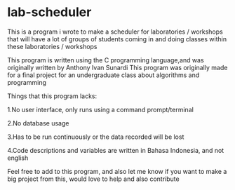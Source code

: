# lab-scheduler
This is a program i wrote to make a scheduler for laboratories / workshops that will have a lot of groups of students coming in and doing classes within these laboratories / workshops

This program is written using the C programming language,and was originally written by Anthony Ivan Sunardi
This program was originally made for a final project for an undergraduate class about algorithms and programming

Things that this program lacks:

1.No user interface, only runs using a command prompt/terminal

2.No database usage

3.Has to be run continuously or the data recorded will be lost

4.Code descriptions and variables are written in Bahasa Indonesia, and not english

Feel free to add to this program, and also let me know if you want to make a big project from this, would love to help
and also contribute
